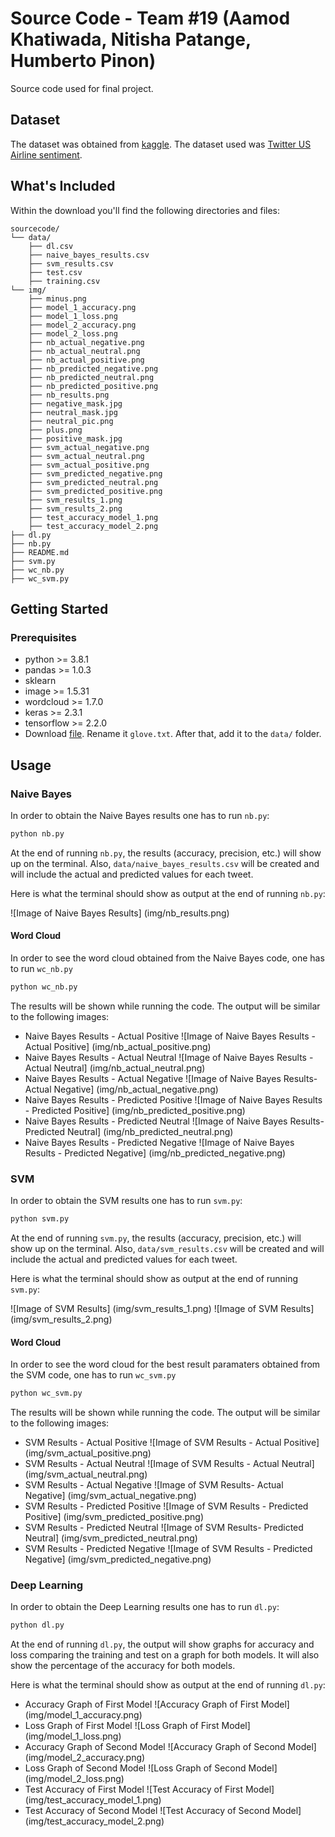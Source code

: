# Source Code - Team #19 (Aamod Khatiwada, Nitisha Patange, Humberto Pinon)

Source code used for final project.

## Dataset

The dataset was obtained from [kaggle](https://www.kaggle.com/). The dataset used was [Twitter US Airline sentiment](https://www.kaggle.com/crowdflower/twitter-airline-sentiment).

## What's Included

Within the download you'll find the following directories and files:

```text
sourcecode/
└── data/
    ├── dl.csv
    ├── naive_bayes_results.csv
    ├── svm_results.csv
    ├── test.csv
    ├── training.csv
└── img/
    ├── minus.png
    ├── model_1_accuracy.png
    ├── model_1_loss.png
    ├── model_2_accuracy.png
    ├── model_2_loss.png
    ├── nb_actual_negative.png
    ├── nb_actual_neutral.png
    ├── nb_actual_positive.png
    ├── nb_predicted_negative.png
    ├── nb_predicted_neutral.png
    ├── nb_predicted_positive.png
    ├── nb_results.png
    ├── negative_mask.jpg
    ├── neutral_mask.jpg
    ├── neutral_pic.png
    ├── plus.png
    ├── positive_mask.jpg
    ├── svm_actual_negative.png
    ├── svm_actual_neutral.png
    ├── svm_actual_positive.png
    ├── svm_predicted_negative.png
    ├── svm_predicted_neutral.png
    ├── svm_predicted_positive.png
    ├── svm_results_1.png
    ├── svm_results_2.png
    ├── test_accuracy_model_1.png
    ├── test_accuracy_model_2.png
├── dl.py
├── nb.py
├── README.md
├── svm.py
├── wc_nb.py
├── wc_svm.py
```

## Getting Started

### Prerequisites

* python >= 3.8.1
* pandas >= 1.0.3
* sklearn
* image >= 1.5.31
* wordcloud >= 1.7.0
* keras >= 2.3.1
* tensorflow >= 2.2.0
* Download [file](https://www.kaggle.com/terenceliu4444/glove6b100dtxt). Rename it ```glove.txt```. After that, add it to the ```data/``` folder.

## Usage

### Naive Bayes

In order to obtain the Naive Bayes results one has to run ```nb.py```:

```bash
python nb.py
```

At the end of running ```nb.py```, the results (accuracy, precision, etc.) will show up on the terminal. Also, ```data/naive_bayes_results.csv``` will be created and will include the actual and predicted values for each tweet.

Here is what the terminal should show as output at the end of running ```nb.py```:

![Image of Naive Bayes Results] (img/nb_results.png)

#### Word Cloud

In order to see the word cloud obtained from the Naive Bayes code, one has to run ```wc_nb.py```

```bash
python wc_nb.py
```

The results will be shown while running the code. The output will be similar to the following images:

* Naive Bayes Results - Actual Positive
![Image of Naive Bayes Results - Actual Positive] (img/nb_actual_positive.png)
* Naive Bayes Results - Actual Neutral
![Image of Naive Bayes Results - Actual Neutral] (img/nb_actual_neutral.png)
* Naive Bayes Results - Actual Negative
![Image of Naive Bayes Results- Actual Negative] (img/nb_actual_negative.png)
* Naive Bayes Results - Predicted Positive
![Image of Naive Bayes Results - Predicted Positive] (img/nb_predicted_positive.png)
* Naive Bayes Results - Predicted Neutral
![Image of Naive Bayes Results- Predicted Neutral] (img/nb_predicted_neutral.png)
* Naive Bayes Results - Predicted Negative
![Image of Naive Bayes Results - Predicted Negative] (img/nb_predicted_negative.png)

### SVM

In order to obtain the SVM results one has to run ```svm.py```:

```bash
python svm.py
```

At the end of running ```svm.py```, the results (accuracy, precision, etc.) will show up on the terminal. Also, ```data/svm_results.csv``` will be created and will include the actual and predicted values for each tweet.

Here is what the terminal should show as output at the end of running ```svm.py```:

![Image of SVM Results] (img/svm_results_1.png)
![Image of SVM Results] (img/svm_results_2.png)

#### Word Cloud

In order to see the word cloud for the best result paramaters obtained from the SVM code, one has to run ```wc_svm.py```

```bash
python wc_svm.py
```

The results will be shown while running the code. The output will be similar to the following images:

* SVM Results - Actual Positive
![Image of SVM Results - Actual Positive] (img/svm_actual_positive.png)
* SVM Results - Actual Neutral
![Image of SVM Results - Actual Neutral] (img/svm_actual_neutral.png)
* SVM Results - Actual Negative
![Image of SVM Results- Actual Negative] (img/svm_actual_negative.png)
* SVM Results - Predicted Positive
![Image of SVM Results - Predicted Positive] (img/svm_predicted_positive.png)
* SVM Results - Predicted Neutral
![Image of SVM Results- Predicted Neutral] (img/svm_predicted_neutral.png)
* SVM Results - Predicted Negative
![Image of SVM Results - Predicted Negative] (img/svm_predicted_negative.png)

### Deep Learning

In order to obtain the Deep Learning results one has to run ```dl.py```:

```bash
python dl.py
```

At the end of running ```dl.py```, the output will show graphs for accuracy and loss comparing the training and test on a graph for both models. It will also show the percentage of the accuracy for both models.

Here is what the terminal should show as output at the end of running ```dl.py```:

* Accuracy Graph of First Model
![Accuracy Graph of First Model] (img/model_1_accuracy.png)
* Loss Graph of First Model
![Loss Graph of First Model] (img/model_1_loss.png)
* Accuracy Graph of Second Model
![Accuracy Graph of Second Model] (img/model_2_accuracy.png)
* Loss Graph of Second Model
![Loss Graph of Second Model] (img/model_2_loss.png)
* Test Accuracy of First Model
![Test Accuracy of First Model] (img/test_accuracy_model_1.png)
* Test Accuracy of Second Model
![Test Accuracy of Second Model] (img/test_accuracy_model_2.png)